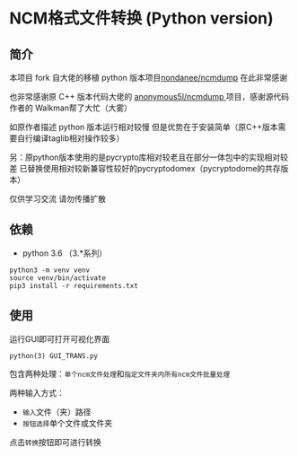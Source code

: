 # NCM格式文件转换 (Python version)

## 简介

本项目 fork 自大佬的移植 python 版本项目[nondanee/ncmdump](https://github.com/nondanee/ncmdump) 在此非常感谢

也非常感谢原 C++ 版本代码大佬的 [anonymous5l/ncmdump ](https://github.com/anonymous5l/ncmdump)项目，感谢源代码作者的 Walkman帮了大忙（大雾）

如原作者描述 python 版本运行相对较慢 但是优势在于安装简单（原C++版本需要自行编译taglib相对操作较多）

另：原python版本使用的是pycrypto库相对较老且在部分一体包中的实现相对较差 已替换使用相对较新兼容性较好的pycryptodomex（pycryptodome的共存版本）

仅供学习交流 请勿传播扩散

## 依赖

- python 3.6 （3.*系列）

```
python3 -m venv venv
source venv/bin/activate
pip3 install -r requirements.txt
```

## 使用

运行GUI即可打开可视化界面
```
python(3) GUI_TRANS.py
```
包含两种处理：`单个ncm文件处理`和`指定文件夹内所有ncm文件批量处理`

两种输入方式：

- `输入`文件（夹）路径
- `按钮选择`单个文件或文件夹

点击`转换`按钮即可进行转换
